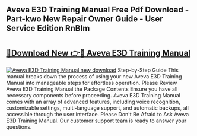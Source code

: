 ## Aveva E3D Training Manual Free Pdf Download - Part-kwo New Repair Owner Guide - User Service Edition RnBIm

# <h2><a href="http://bc41482.oget.top/?id=Aveva+E3D+Training+Manual">🔗Download New 👉🔴 Aveva E3D Training Manual</a></h2>

[![Aveva E3D Training Manual new download](https://i.imgur.com/5g1atiW.png)](http://bc41482.oget.top/?id=Aveva+E3D+Training+Manual)
Step-by-Step Guide This manual breaks down the process of using your new Aveva E3D Training Manual into manageable steps for effortless operation. Please Review Aveva E3D Training Manual the Package Contents Ensure you have all necessary components before proceeding. Aveva E3D Training Manual comes with an array of advanced features, including voice recognition, customizable settings, multi-language support, and automatic backups, all accessible through the user interface. Please Don't Be Afraid to Ask Aveva E3D Training Manual. Our customer support team is ready to answer your questions.

